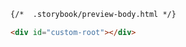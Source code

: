 ```html renderer="common" language="ts" tabTitle="html"
{/*  .storybook/preview-body.html */}

<div id="custom-root"></div>
```

